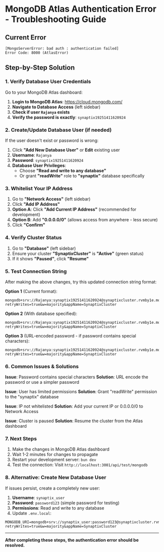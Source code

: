 # MongoDB Atlas Authentication Error - Troubleshooting Guide

## Current Error
```
[MongoServerError: bad auth : authentication failed]
Error Code: 8000 (AtlasError)
```

## Step-by-Step Solution

### 1. Verify Database User Credentials
Go to your MongoDB Atlas dashboard:
1. **Login to MongoDB Atlas**: https://cloud.mongodb.com/
2. **Navigate to Database Access** (left sidebar)
3. **Check if user `Rajanya` exists**
4. **Verify the password is exactly**: `synaptix19251411620924`

### 2. Create/Update Database User (if needed)
If the user doesn't exist or password is wrong:
1. Click **"Add New Database User"** or **Edit** existing user
2. **Username**: `Rajanya`
3. **Password**: `synaptix19251411620924`
4. **Database User Privileges**: 
   - Choose **"Read and write to any database"** 
   - Or grant **"readWrite"** role to **"synaptix"** database specifically

### 3. Whitelist Your IP Address
1. Go to **"Network Access"** (left sidebar)
2. Click **"Add IP Address"**
3. **Option A**: Click **"Add Current IP Address"** (recommended for development)
4. **Option B**: Add **"0.0.0.0/0"** (allows access from anywhere - less secure)
5. Click **"Confirm"**

### 4. Verify Cluster Status
1. Go to **"Database"** (left sidebar)
2. Ensure your cluster **"SynaptixCluster"** is **"Active"** (green status)
3. If it shows **"Paused"**, click **"Resume"**

### 5. Test Connection String
After making the above changes, try this updated connection string format:

**Option 1** (Current format):
```
mongodb+srv://Rajanya:synaptix19251411620924@synaptixcluster.rvmby1e.mongodb.net/?retryWrites=true&w=majority&appName=SynaptixCluster
```

**Option 2** (With database specified):
```
mongodb+srv://Rajanya:synaptix19251411620924@synaptixcluster.rvmby1e.mongodb.net/synaptix?retryWrites=true&w=majority&appName=SynaptixCluster
```

**Option 3** (URL-encoded password - if password contains special characters):
```
mongodb+srv://Rajanya:synaptix19251411620924@synaptixcluster.rvmby1e.mongodb.net/?retryWrites=true&w=majority&appName=SynaptixCluster
```

### 6. Common Issues & Solutions

**Issue**: Password contains special characters
**Solution**: URL encode the password or use a simpler password

**Issue**: User has limited permissions
**Solution**: Grant "readWrite" permission to the "synaptix" database

**Issue**: IP not whitelisted
**Solution**: Add your current IP or 0.0.0.0/0 to Network Access

**Issue**: Cluster is paused
**Solution**: Resume the cluster from the Atlas dashboard

### 7. Next Steps
1. Make the changes in MongoDB Atlas dashboard
2. Wait 1-2 minutes for changes to propagate
3. Restart your development server: `bun dev`
4. Test the connection: Visit `http://localhost:3001/api/test/mongodb`

### 8. Alternative: Create New Database User
If issues persist, create a completely new user:
1. **Username**: `synaptix_user`
2. **Password**: `password123` (simple password for testing)
3. **Permissions**: Read and write to any database
4. Update `.env.local`:
```
MONGODB_URI=mongodb+srv://synaptix_user:password123@synaptixcluster.rvmby1e.mongodb.net/?retryWrites=true&w=majority&appName=SynaptixCluster
```

---

**After completing these steps, the authentication error should be resolved.**
